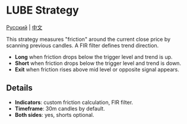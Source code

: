# LUBE Strategy
[Русский](README_ru.md) | [中文](README_cn.md)

This strategy measures "friction" around the current close price by scanning previous candles. A FIR filter defines trend direction. 

- **Long** when friction drops below the trigger level and trend is up.
- **Short** when friction drops below the trigger level and trend is down.
- **Exit** when friction rises above mid level or opposite signal appears.

## Details
- **Indicators**: custom friction calculation, FIR filter.
- **Timeframe**: 30m candles by default.
- **Both sides**: yes, shorts optional.
